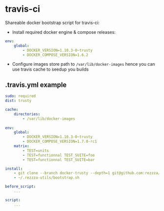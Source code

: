 travis-ci
=========

Shareable docker bootstrap script for travis-ci:
- Install required docker engine & compose releases:
```yml
env:
    global:
        - DOCKER_VERSION=1.10.3-0~trusty
        - DOCKER_COMPOSE_VERSION=1.6.2
```
- Configure images store path to `/var/lib/docker-images` hence you can use travis cache to seedup you builds


## .travis.yml example

```yml
sudo: required
dist: trusty

cache:
    directories:
        - /var/lib/docker-images
        
env:
    global:
        - DOCKER_VERSION=1.10.3-0~trusty
        - DOCKER_COMPOSE_VERSION=1.7.0-rc1
    matrix:
        - TEST=units
        - TEST=functionnal TEST_SUITE=foo
        - TEST=functionnal TEST_SUITE=bar

install:
    - git clone --branch docker-trusty --depth=1 git@github.com:rezzza/travis-ci.git ~/.rezzza-utils
    - ~/.rezzza-utils/bootstrap.sh

before_script:
    ...

script:
    ...
```

